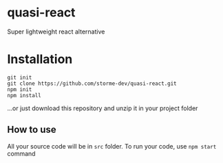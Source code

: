 # quasi-react
Super lightweight react alternative

# Installation
```
git init
git clone https://github.com/storme-dev/quasi-react.git
npm init
npm install
```

...or just download this repository and unzip it in your project folder

## How to use

All your source code will be in ``src`` folder.
To run your code, use ``npm start`` command
